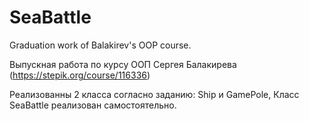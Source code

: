 # SeaBattle
Graduation work of Balakirev's OOP course.

Выпускная работа по курсу ООП Сергея Балакирева (https://stepik.org/course/116336)

Реализованны 2 класса согласно заданию: Ship и GamePole,
Класс SeaBattle реализован самостоятельно.
